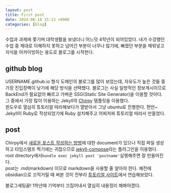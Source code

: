 ```yaml
---
layout: post
title: First post
date: 2024-06-18 15:13 +0900
categories: [blog]
---
```


수업과 과제에 쫓기며 대학생활을 보냈더니 어느덧 4학년이 되어있었다. 내가 수강했던 수업 중 제대로 이해하지 못하고 넘어간 부분이 너무나 많기에, 빠졌던 부분을 채워넣고 지식을 아카이빙하는 용도로 블로그를 시작한다.

## github blog
USERNAME.github.io 형식 도메인의 블로그를 많이 보았는데, 자유도가 높은 것들 중 가장 진입장벽이 낮기에 해당 방식을 선택했다. 블로그는 사실 일방적인 정보게시이므로 BackEnd가 필요없어 빠르고 가벼운 SSG(Static Site Generator)을 이용할 것이다. 그 중에서 가장 많이 이용하는 Jekyll의 [Chirpy](https://github.com/cotes2020/jekyll-theme-chirpy) 템플릿을 이용했다.  
윈도우로 열심히 튜토리얼 따라해보다가 열받아서 그냥 ubuntu로 진행한다. 편안~  
Jekyll이 Ruby로 작성되었기에 Ruby 설치해주고 어찌저찌 튜토리얼 따라서 만들었다.
## post
Chirpy에서 [새로운 포스트 작성하는 방법](https://chirpy.cotes.page/posts/write-a-new-post/#naming-and-path)에 대한 document가 있으나 직접 파일 생성하고 타임스탬프 찍기에는 귀찮으므로 [jekyll-compose](https://github.com/jekyll/jekyll-compose)라는 플러그인을 이용했다.  
root directory에서```bundle exec jekyll post 'postname'```실행해주면 잘 만들어진다.  
post는 .md(markdown) 이므로 markdown을 사용할 줄 알아야 한다. 예전에 obsidian으로 끄적거릴 때 써본 것이 전부라 [튜토리얼 사이트](https://www.markdowntutorial.com/kr/)에서 연습해보았다.  

블로그세팅끝! 1학년때 기억부터 끄집어내서 열심히 내용정리 해봐야겠다.